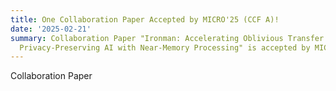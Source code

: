 ```yaml
---
title: One Collaboration Paper Accepted by MICRO'25 (CCF A)!
date: '2025-02-21'
summary: Collaboration Paper "Ironman: Accelerating Oblivious Transfer Extension for 
  Privacy-Preserving AI with Near-Memory Processing" is accepted by MICRO'25 (CCF A)!
---
```


Collaboration Paper
